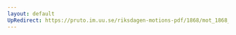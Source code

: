 ```yaml
---
layout: default
UpRedirect: https://pruto.im.uu.se/riksdagen-motions-pdf/1868/mot_1868__ak__179/mot_1868__ak__179-001.pdf
---
```

